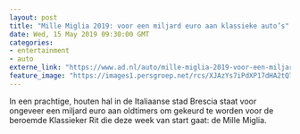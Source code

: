 ```yaml
---
layout: post
title: "Mille Miglia 2019: voor een miljard euro aan klassieke auto’s"
date: Wed, 15 May 2019 09:30:00 GMT
categories: 
- entertainment 
- auto 
externe_link: "https://www.ad.nl/auto/mille-miglia-2019-voor-een-miljard-euro-aan-klassieke-auto-s~a98616ca/"
feature_image: "https://images1.persgroep.net/rcs/XJAzYs7iPdXP17dHA2tQ70vjhR8/diocontent/148417891/_fitwidth/400/?appId=21791a8992982cd8da851550a453bd7f&quality=0.7"
---
```


In een prachtige, houten hal in de Italiaanse stad Brescia staat voor ongeveer een miljard euro aan oldtimers om gekeurd te worden voor de beroemde Klassieker Rit die deze week van start gaat: de Mille Miglia.
